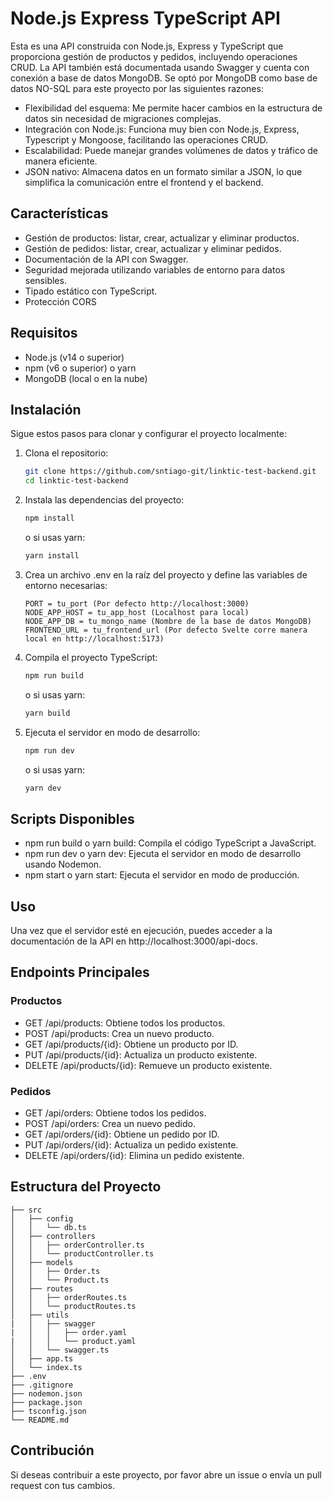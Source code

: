# Node.js Express TypeScript API

Esta es una API construida con Node.js, Express y TypeScript que proporciona gestión de productos y pedidos, incluyendo operaciones CRUD. La API también está documentada usando Swagger y cuenta con conexión a base de datos MongoDB.
Se optó por MongoDB como base de datos NO-SQL para este proyecto por las siguientes razones:

- Flexibilidad del esquema: Me permite hacer cambios en la estructura de datos sin necesidad de migraciones complejas.
- Integración con Node.js: Funciona muy bien con Node.js, Express, Typescript y Mongoose, facilitando las operaciones CRUD.
- Escalabilidad: Puede manejar grandes volúmenes de datos y tráfico de manera eficiente.
- JSON nativo: Almacena datos en un formato similar a JSON, lo que simplifica la comunicación entre el frontend y el backend.

## Características

- Gestión de productos: listar, crear, actualizar y eliminar productos.
- Gestión de pedidos: listar, crear, actualizar y eliminar pedidos.
- Documentación de la API con Swagger.
- Seguridad mejorada utilizando variables de entorno para datos sensibles.
- Tipado estático con TypeScript.
- Protección CORS

## Requisitos

- Node.js (v14 o superior)
- npm (v6 o superior) o yarn
- MongoDB (local o en la nube)

## Instalación

Sigue estos pasos para clonar y configurar el proyecto localmente:

1. Clona el repositorio:

   ```bash
   git clone https://github.com/sntiago-git/linktic-test-backend.git
   cd linktic-test-backend

2. Instala las dependencias del proyecto:

    ```bash
    npm install
    ```
    
    o si usas yarn:
   
    ```bash
    yarn install
    ```
    
4. Crea un archivo .env en la raíz del proyecto y define las variables de entorno necesarias:

    ```plaintext
    PORT = tu_port (Por defecto http://localhost:3000)
    NODE_APP_HOST = tu_app_host (Localhost para local)
    NODE_APP_DB = tu_mongo_name (Nombre de la base de datos MongoDB)
    FRONTEND_URL = tu_frontend_url (Por defecto Svelte corre manera local en http://localhost:5173)

5. Compila el proyecto TypeScript:

    ```bash
    npm run build
    ```
    
    o si usas yarn:

    ```bash
    yarn build
    ```

6. Ejecuta el servidor en modo de desarrollo:

    ```bash
    npm run dev
    ```

    o si usas yarn:

    ```bash
    yarn dev
    ```

## Scripts Disponibles

- npm run build o yarn build: Compila el código TypeScript a JavaScript.
- npm run dev o yarn dev: Ejecuta el servidor en modo de desarrollo usando Nodemon.
- npm start o yarn start: Ejecuta el servidor en modo de producción.

## Uso

Una vez que el servidor esté en ejecución, puedes acceder a la documentación de la API en http://localhost:3000/api-docs.

## Endpoints Principales

### Productos
- GET /api/products: Obtiene todos los productos.
- POST /api/products: Crea un nuevo producto.
- GET /api/products/{id}: Obtiene un producto por ID.
- PUT /api/products/{id}: Actualiza un producto existente.
- DELETE /api/products/{id}: Remueve un producto existente.

### Pedidos
- GET /api/orders: Obtiene todos los pedidos.
- POST /api/orders: Crea un nuevo pedido.
- GET /api/orders/{id}: Obtiene un pedido por ID.
- PUT /api/orders/{id}: Actualiza un pedido existente.
- DELETE /api/orders/{id}: Elimina un pedido existente.

## Estructura del Proyecto

```plaintext
├── src
│   ├── config
│   │   └── db.ts
│   ├── controllers
│   │   ├── orderController.ts 
│   │   └── productController.ts
│   ├── models
│   │   ├── Order.ts
│   │   └── Product.ts
│   ├── routes
│   │   ├── orderRoutes.ts 
│   │   └── productRoutes.ts
│   ├── utils
|   │   ├── swagger
|   │   │   ├── order.yaml
|   │   │   └── product.yaml
│   │   └── swagger.ts
│   ├── app.ts
│   └── index.ts
├── .env
├── .gitignore
├── nodemon.json
├── package.json
├── tsconfig.json
└── README.md
```

## Contribución

Si deseas contribuir a este proyecto, por favor abre un issue o envía un pull request con tus cambios.
